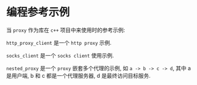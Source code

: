 # 编程参考示例

当 `proxy` 作为库在 `c++` 项目中来使用时的参考示例:

`http_proxy_client` 是一个 `http proxy` 示例.

`socks_client` 是一个 `socks client` 使用示例.

`nested_proxy` 是一个 `proxy` 嵌套多个代理的示例, 如 `a -> b -> c -> d`, 其中 a 是用户端, b 和 c 都是一个代理服务器, d 是最终访问目标服务.
